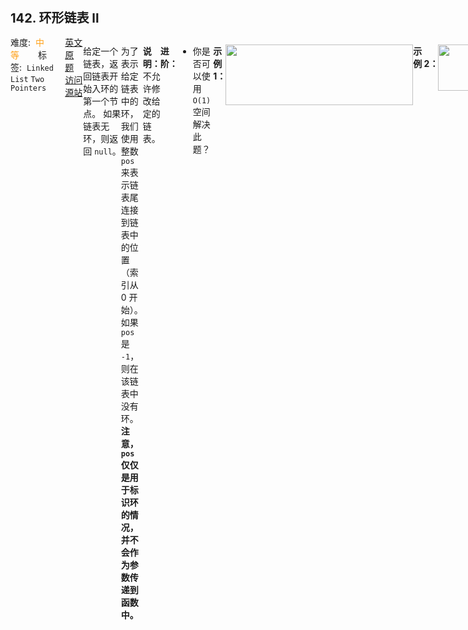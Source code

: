 <div style="font-size: 20px; margin-bottom: 15px; font-weight: bold;">142. 环形链表 II</div>
<div style="display: flex; font-size: 14px; justify-content: space-between;"><div><span style="margin-right: 30px;">难度:&nbsp;&nbsp;<label style="color: rgb(255, 161, 25);">中等</label></span><span style="margin-right: 30px;">标签:&nbsp;&nbsp;<code>Linked List</code>&nbsp;<code>Two Pointers</code></span></div><div><span style="margin-right: 15px;"><a href="https://leetcode.com/problems/linked-list-cycle-ii/">英文原题</a></span><span><a href="https://leetcode-cn.com/problems/linked-list-cycle-ii/">访问源站</a></span></div>
<hr style="height: 1px; margin: 1em 0px;" />
<p>给定一个链表，返回链表开始入环的第一个节点。 如果链表无环，则返回 <code>null</code>。</p>

<p>为了表示给定链表中的环，我们使用整数 <code>pos</code> 来表示链表尾连接到链表中的位置（索引从 0 开始）。 如果 <code>pos</code> 是 <code>-1</code>，则在该链表中没有环。<strong>注意，<code>pos</code> 仅仅是用于标识环的情况，并不会作为参数传递到函数中。</strong></p>

<p><strong>说明：</strong>不允许修改给定的链表。</p>

<p><strong>进阶：</strong></p>

<ul>
	<li>你是否可以使用 <code>O(1)</code> 空间解决此题？</li>
</ul>

<p> </p>

<p><strong>示例 1：</strong></p>

<p><img alt="" src="https://assets.leetcode-cn.com/aliyun-lc-upload/uploads/2018/12/07/circularlinkedlist.png" style="height: 97px; width: 300px;" /></p>

<pre>
<strong>输入：</strong>head = [3,2,0,-4], pos = 1
<strong>输出：</strong>返回索引为 1 的链表节点
<strong>解释：</strong>链表中有一个环，其尾部连接到第二个节点。
</pre>

<p><strong>示例 2：</strong></p>

<p><img alt="" src="https://assets.leetcode-cn.com/aliyun-lc-upload/uploads/2018/12/07/circularlinkedlist_test2.png" style="height: 74px; width: 141px;" /></p>

<pre>
<strong>输入：</strong>head = [1,2], pos = 0
<strong>输出：</strong>返回索引为 0 的链表节点
<strong>解释：</strong>链表中有一个环，其尾部连接到第一个节点。
</pre>

<p><strong>示例 3：</strong></p>

<p><img alt="" src="https://assets.leetcode-cn.com/aliyun-lc-upload/uploads/2018/12/07/circularlinkedlist_test3.png" style="height: 45px; width: 45px;" /></p>

<pre>
<strong>输入：</strong>head = [1], pos = -1
<strong>输出：</strong>返回 null
<strong>解释：</strong>链表中没有环。
</pre>

<p> </p>

<p><strong>提示：</strong></p>

<ul>
	<li>链表中节点的数目范围在范围 <code>[0, 10<sup>4</sup>]</code> 内</li>
	<li><code>-10<sup>5</sup> <= Node.val <= 10<sup>5</sup></code></li>
	<li><code>pos</code> 的值为 <code>-1</code> 或者链表中的一个有效索引</li>
</ul>

<hr style="height: 1px; margin: 1em 0px;" />
<strong>第2次解答</strong>
```javascript
/**
 * Definition for singly-linked list.
 * function ListNode(val) {
 *     this.val = val;
 *     this.next = null;
 * }
 */

/**
 * @param {ListNode} head
 * @return {ListNode}
 */
var detectCycle = function (head) {
  // 思路是先判断有没有环，如果有环，就定义一个从 head 开始的新节点，和 slow 一起走，相遇的地方就是入环口
  // 边界条件
  if (head === null) return null;
  // 定义快慢指针，快指针一次走两步，慢指针一次走一步
  let fast = head,
    slow = head;
  // 标志符，标记是否有环
  let isCycle = false;
  // 快指针没走完就一直走下去，结束条件是 快指针 === 慢指针，不限于 两者都为同一个节点（有环），或者都为 null（没环）
  while (fast !== null && fast.next !== null) {
    fast = fast.next.next;
    slow = slow.next;
    if (fast === slow) {
      isCycle = true;
      break;
    }
  }

  // 如果有环
  if (isCycle) {
    // 然后定义一个新的指针，指向 head， 和 slow 指针同时走，两者相遇的地方就是入环口
    let pointer = head;
    while (pointer !== slow) {
      slow = slow.next;
      pointer = pointer.next;
    }
    // 返回相遇的地方
    return slow;
  }
  // 如果 slow 为null，则返回 null
  return null;
};
```
<hr style="height: 1px; margin: 1em 0px;" />
<strong>第1次解答</strong>
```javascript
/**
 * Definition for singly-linked list.
 * function ListNode(val) {
 *     this.val = val;
 *     this.next = null;
 * }
 */

/**
 * @param {ListNode} head
 * @return {ListNode}
 */
var detectCycle = function (head) {
  // 定义快慢指针，fast 每次走 2 步，slow 每次走 1 步
  let fast = head,
    slow = head;

  // 因为 fast 走的快，当 fast 为 null 的时候，则表示没有环
  while (fast !== null) {
    // slow 每次走一步
    slow = slow.next;
    // fast 下一个为 null，则表示没有环
    if (fast.next === null) return null;
    // fast 每次走两步
    fast = fast.next.next;
    // 如果 fast 和 slow 相遇了，则证明有环
    if (fast === slow) {
      // 开始一个第三个指针，指向 head
      let ptr = head;
      // ptr 指针和 slow 同时往前走，相遇点就是入环点
      while (ptr !== slow) {
        ptr = ptr.next;
        slow = slow.next;
      }
      // 返回入环点
      return ptr;
    }
  }
  
  // 否则没有环
  return null;
};
```